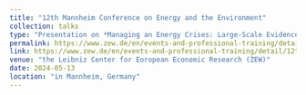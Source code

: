 ```yaml
---
title: "12th Mannheim Conference on Energy and the Environment"
collection: talks
type: "Presentation on *Managing an Energy Crises: Large-Scale Evidence of Residential Natural Gas Savings Through Financial Rewards*"
permalink: https://www.zew.de/en/events-and-professional-training/detail/12th-mannheim-conference-on-energy-and-the-environment/4291?cHash=a1aff949e437b8febacdf45385c1a705
link: https://www.zew.de/en/events-and-professional-training/detail/12th-mannheim-conference-on-energy-and-the-environment/4291?cHash=a1aff949e437b8febacdf45385c1a705
venue: "the Leibniz Center for Eoropean Economic Research (ZEW)"
date: 2024-05-13
location: "in Mannheim, Germany"
---
```

